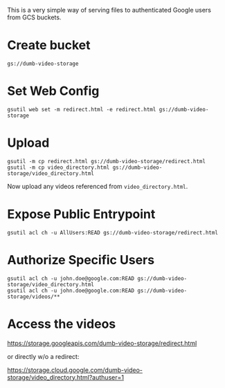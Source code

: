 This is a very simple way of serving files to authenticated Google users from GCS buckets.

# Create bucket 
`gs://dumb-video-storage`

# Set Web Config
```
gsutil web set -m redirect.html -e redirect.html gs://dumb-video-storage
```

# Upload
```
gsutil -m cp redirect.html gs://dumb-video-storage/redirect.html
gsutil -m cp video_directory.html gs://dumb-video-storage/video_directory.html
```

Now upload any videos referenced from `video_directory.html`.

# Expose Public Entrypoint
```
gsutil acl ch -u AllUsers:READ gs://dumb-video-storage/redirect.html
```

# Authorize Specific Users
```
gsutil acl ch -u john.doe@google.com:READ gs://dumb-video-storage/video_directory.html
gsutil acl ch -u john.doe@google.com:READ gs://dumb-video-storage/videos/**
```

# Access the videos
https://storage.googleapis.com/dumb-video-storage/redirect.html

or directly w/o a redirect:

https://storage.cloud.google.com/dumb-video-storage/video_directory.html?authuser=1
